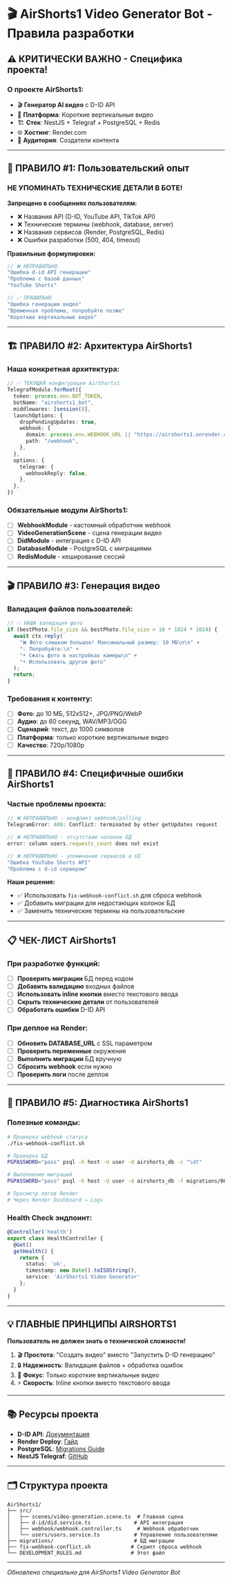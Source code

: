 # 🎬 AirShorts1 Video Generator Bot - Правила разработки

## ⚠️ КРИТИЧЕСКИ ВАЖНО - Специфика проекта!

### **О проекте AirShorts1:**
- 🎬 **Генератор AI видео** с D-ID API
- 📱 **Платформа**: Короткие вертикальные видео
- 🏗️ **Стек**: NestJS + Telegraf + PostgreSQL + Redis
- 🌐 **Хостинг**: Render.com
- 👥 **Аудитория**: Создатели контента

---

## 🎯 ПРАВИЛО #1: Пользовательский опыт

### **НЕ УПОМИНАТЬ ТЕХНИЧЕСКИЕ ДЕТАЛИ В БОТЕ!**

**Запрещено в сообщениях пользователям:**
- ❌ Названия API (D-ID, YouTube API, TikTok API)
- ❌ Технические термины (webhook, database, server)
- ❌ Названия сервисов (Render, PostgreSQL, Redis)
- ❌ Ошибки разработки (500, 404, timeout)

**Правильные формулировки:**
```typescript
// ❌ НЕПРАВИЛЬНО
"Ошибка d-id API генерации"
"Проблема с базой данных"
"YouTube Shorts"

// ✅ ПРАВИЛЬНО  
"Ошибка генерации видео"
"Временная проблема, попробуйте позже"
"Короткие вертикальные видео"
```

---

## 🏗️ ПРАВИЛО #2: Архитектура AirShorts1

### **Наша конкретная архитектура:**

```typescript
// ✅ ТЕКУЩАЯ конфигурация AirShorts1
TelegrafModule.forRoot({
  token: process.env.BOT_TOKEN,
  botName: "airshorts1_bot",
  middlewares: [session()],
  launchOptions: {
    dropPendingUpdates: true,
    webhook: {
      domain: process.env.WEBHOOK_URL || "https://airshorts1.onrender.com",
      path: "/webhook",
    },
  },
  options: {
    telegram: {
      webhookReply: false,
    },
  },
})
```

### **Обязательные модули AirShorts1:**
- [ ] **WebhookModule** - кастомный обработчик webhook
- [ ] **VideoGenerationScene** - сцена генерации видео  
- [ ] **DidModule** - интеграция с D-ID API
- [ ] **DatabaseModule** - PostgreSQL с миграциями
- [ ] **RedisModule** - кеширование сессий

---

## 🎬 ПРАВИЛО #3: Генерация видео

### **Валидация файлов пользователей:**

```typescript
// ✅ НАША валидация фото
if (bestPhoto.file_size && bestPhoto.file_size > 10 * 1024 * 1024) {
  await ctx.reply(
    "❌ Фото слишком большое! Максимальный размер: 10 МБ\n\n" +
    "💡 Попробуйте:\n" +
    "• Сжать фото в настройках камеры\n" +
    "• Использовать другое фото"
  );
  return;
}
```

### **Требования к контенту:**
- [ ] **Фото**: до 10 МБ, 512x512+, JPG/PNG/WebP
- [ ] **Аудио**: до 60 секунд, WAV/MP3/OGG
- [ ] **Сценарий**: текст, до 1000 символов
- [ ] **Платформа**: только короткие вертикальные видео
- [ ] **Качество**: 720p/1080p

---

## 🚫 ПРАВИЛО #4: Специфичные ошибки AirShorts1

### **Частые проблемы проекта:**
```typescript
// ❌ НЕПРАВИЛЬНО - конфликт webhook/polling
TelegramError: 409: Conflict: terminated by other getUpdates request

// ❌ НЕПРАВИЛЬНО - отсутствие колонок БД
error: column users.requests_count does not exist

// ❌ НЕПРАВИЛЬНО - упоминание сервисов в UI
"Ошибка YouTube Shorts API"
"Проблема с d-id сервером"
```

**Наши решения:**
- ✅ Использовать `fix-webhook-conflict.sh` для сброса webhook
- ✅ Добавить миграции для недостающих колонок БД
- ✅ Заменить технические термины на пользовательские

---

## 📋 ЧЕК-ЛИСТ AirShorts1

### **При разработке функций:**
- [ ] **Проверить миграции** БД перед кодом
- [ ] **Добавить валидацию** входных файлов
- [ ] **Использовать inline кнопки** вместо текстового ввода
- [ ] **Скрыть технические детали** от пользователей
- [ ] **Обработать ошибки** D-ID API

### **При деплое на Render:**
- [ ] **Обновить DATABASE_URL** с SSL параметром
- [ ] **Проверить переменные** окружения
- [ ] **Выполнить миграции** БД вручную
- [ ] **Сбросить webhook** если нужно
- [ ] **Проверить логи** после деплоя

---

## 🔧 ПРАВИЛО #5: Диагностика AirShorts1

### **Полезные команды:**

```bash
# Проверка webhook статуса
./fix-webhook-conflict.sh

# Проверка БД
PGPASSWORD="pass" psql -h host -U user -d airshorts_db -c "\dt"

# Выполнение миграций
PGPASSWORD="pass" psql -h host -U user -d airshorts_db -f migrations/001_create_users_table.sql

# Просмотр логов Render
# Через Render Dashboard → Logs
```

### **Health Check эндпоинт:**
```typescript
@Controller('health')
export class HealthController {
  @Get()
  getHealth() {
    return {
      status: 'ok',
      timestamp: new Date().toISOString(),
      service: 'AirShorts1 Video Generator'
    };
  }
}
```

---

## 💡 ГЛАВНЫЕ ПРИНЦИПЫ AIRSHORTS1

**Пользователь не должен знать о технической сложности!**

1. 🎬 **Простота**: "Создать видео" вместо "Запустить D-ID генерацию"
2. 🔒 **Надежность**: Валидация файлов + обработка ошибок
3. 🎯 **Фокус**: Только короткие вертикальные видео
4. ⚡ **Скорость**: Inline кнопки вместо текстового ввода

---

## 📚 Ресурсы проекта

- **D-ID API**: [Документация](https://docs.d-id.com/)
- **Render Deploy**: [Гайд](https://render.com/docs)
- **PostgreSQL**: [Migrations Guide](https://node-postgres.com/)
- **NestJS Telegraf**: [GitHub](https://github.com/bukhalo/nestjs-telegraf)

---

## 🗂️ Структура проекта

```
AirShorts1/
├── src/
│   ├── scenes/video-generation.scene.ts  # Главная сцена
│   ├── d-id/did.service.ts              # API интеграция
│   ├── webhook/webhook.controller.ts     # Webhook обработчик
│   └── users/users.service.ts           # Управление пользователями
├── migrations/                          # БД миграции
├── fix-webhook-conflict.sh             # Скрипт сброса webhook
└── DEVELOPMENT_RULES.md                # Этот файл
```

---

*Обновлено специально для AirShorts1 Video Generator Bot*

